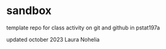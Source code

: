 # sandbox

template repo for class activity on git and github in pstat197a

updated october 2023
Laura
Nohelia
